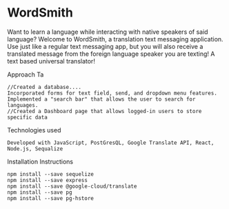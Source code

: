# WordSmith

Want to learn a language while interacting with native speakers of said language? Welcome to WordSmith, 
a translation text messaging application. Use just like a regular text messaging app, but you will also 
receive a translated message from the foreign language speaker you are texting! A text based universal
translator!

    
Approach Ta

    //Created a database....
    Incorporated forms for text field, send, and dropdown menu features.
    Implemented a "search bar" that allows the user to search for languages.
    //Created a Dashboard page that allows logged-in users to store specific data

Technologies used

    Developed with JavaScript, PostGresQL, Google Translate API, React, Node.js, Sequalize

Installation Instructions

    npm install --save sequelize
    npm install --save express
    npm install --save @google-cloud/translate
    npm install --save pg 
    npm install --save pg-hstore
